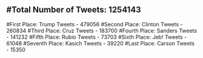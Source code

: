 #Total Number of Tweets: 1254143 
---
#First Place: Trump Tweets - 479056
#Second Place: Clinton Tweets - 260834
#Third Place: Cruz Tweets - 183700
#Fourth Place: Sanders Tweets - 141232
#Fifth Place: Rubio Tweets - 73703
#Sixth Place: Jeb! Tweets - 61048
#Seventh Place: Kasich Tweets - 39220
#Last Place: Carson Tweets - 15350

